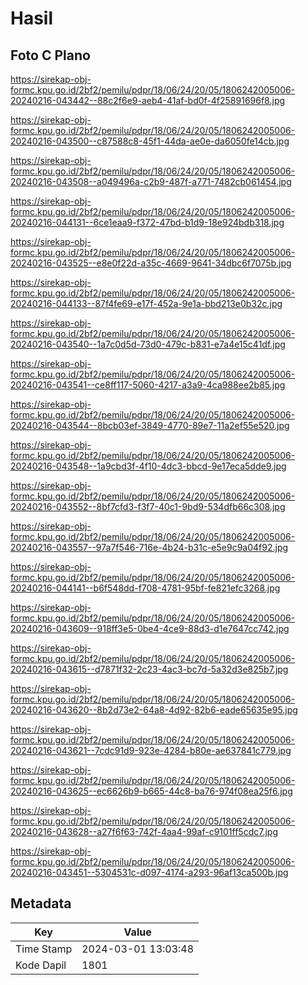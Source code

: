 # Hasil

## Foto C Plano

https://sirekap-obj-formc.kpu.go.id/2bf2/pemilu/pdpr/18/06/24/20/05/1806242005006-20240216-043442--88c2f6e9-aeb4-41af-bd0f-4f25891696f8.jpg

https://sirekap-obj-formc.kpu.go.id/2bf2/pemilu/pdpr/18/06/24/20/05/1806242005006-20240216-043500--c87588c8-45f1-44da-ae0e-da6050fe14cb.jpg

https://sirekap-obj-formc.kpu.go.id/2bf2/pemilu/pdpr/18/06/24/20/05/1806242005006-20240216-043508--a049496a-c2b9-487f-a771-7482cb061454.jpg

https://sirekap-obj-formc.kpu.go.id/2bf2/pemilu/pdpr/18/06/24/20/05/1806242005006-20240216-044131--6ce1eaa9-f372-47bd-b1d9-18e924bdb318.jpg

https://sirekap-obj-formc.kpu.go.id/2bf2/pemilu/pdpr/18/06/24/20/05/1806242005006-20240216-043525--e8e0f22d-a35c-4669-9641-34dbc6f7075b.jpg

https://sirekap-obj-formc.kpu.go.id/2bf2/pemilu/pdpr/18/06/24/20/05/1806242005006-20240216-044133--87f4fe69-e17f-452a-9e1a-bbd213e0b32c.jpg

https://sirekap-obj-formc.kpu.go.id/2bf2/pemilu/pdpr/18/06/24/20/05/1806242005006-20240216-043540--1a7c0d5d-73d0-479c-b831-e7a4e15c41df.jpg

https://sirekap-obj-formc.kpu.go.id/2bf2/pemilu/pdpr/18/06/24/20/05/1806242005006-20240216-043541--ce8ff117-5060-4217-a3a9-4ca988ee2b85.jpg

https://sirekap-obj-formc.kpu.go.id/2bf2/pemilu/pdpr/18/06/24/20/05/1806242005006-20240216-043544--8bcb03ef-3849-4770-89e7-11a2ef55e520.jpg

https://sirekap-obj-formc.kpu.go.id/2bf2/pemilu/pdpr/18/06/24/20/05/1806242005006-20240216-043548--1a9cbd3f-4f10-4dc3-bbcd-9e17eca5dde9.jpg

https://sirekap-obj-formc.kpu.go.id/2bf2/pemilu/pdpr/18/06/24/20/05/1806242005006-20240216-043552--8bf7cfd3-f3f7-40c1-9bd9-534dfb66c308.jpg

https://sirekap-obj-formc.kpu.go.id/2bf2/pemilu/pdpr/18/06/24/20/05/1806242005006-20240216-043557--97a7f546-716e-4b24-b31c-e5e9c9a04f92.jpg

https://sirekap-obj-formc.kpu.go.id/2bf2/pemilu/pdpr/18/06/24/20/05/1806242005006-20240216-044141--b6f548dd-f708-4781-95bf-fe821efc3268.jpg

https://sirekap-obj-formc.kpu.go.id/2bf2/pemilu/pdpr/18/06/24/20/05/1806242005006-20240216-043609--918ff3e5-0be4-4ce9-88d3-d1e7647cc742.jpg

https://sirekap-obj-formc.kpu.go.id/2bf2/pemilu/pdpr/18/06/24/20/05/1806242005006-20240216-043615--d7871f32-2c23-4ac3-bc7d-5a32d3e825b7.jpg

https://sirekap-obj-formc.kpu.go.id/2bf2/pemilu/pdpr/18/06/24/20/05/1806242005006-20240216-043620--8b2d73e2-64a8-4d92-82b6-eade65635e95.jpg

https://sirekap-obj-formc.kpu.go.id/2bf2/pemilu/pdpr/18/06/24/20/05/1806242005006-20240216-043621--7cdc91d9-923e-4284-b80e-ae637841c779.jpg

https://sirekap-obj-formc.kpu.go.id/2bf2/pemilu/pdpr/18/06/24/20/05/1806242005006-20240216-043625--ec6626b9-b665-44c8-ba76-974f08ea25f6.jpg

https://sirekap-obj-formc.kpu.go.id/2bf2/pemilu/pdpr/18/06/24/20/05/1806242005006-20240216-043628--a27f6f63-742f-4aa4-99af-c9101ff5cdc7.jpg

https://sirekap-obj-formc.kpu.go.id/2bf2/pemilu/pdpr/18/06/24/20/05/1806242005006-20240216-043451--5304531c-d097-4174-a293-96af13ca500b.jpg


## Metadata

| Key        | Value               |
| ---------- | ------------------- |
| Time Stamp | 2024-03-01 13:03:48 |
| Kode Dapil | 1801                |



